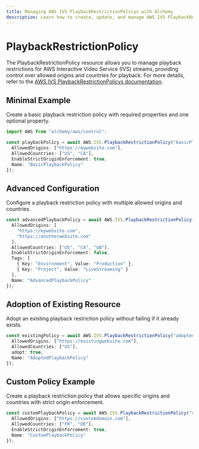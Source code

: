 ```yaml
---
title: Managing AWS IVS PlaybackRestrictionPolicys with Alchemy
description: Learn how to create, update, and manage AWS IVS PlaybackRestrictionPolicys using Alchemy Cloud Control.
---
```


# PlaybackRestrictionPolicy

The PlaybackRestrictionPolicy resource allows you to manage playback restrictions for AWS Interactive Video Service (IVS) streams, providing control over allowed origins and countries for playback. For more details, refer to the [AWS IVS PlaybackRestrictionPolicys documentation](https://docs.aws.amazon.com/ivs/latest/userguide/).

## Minimal Example

Create a basic playback restriction policy with required properties and one optional property.

```ts
import AWS from "alchemy/aws/control";

const playbackPolicy = await AWS.IVS.PlaybackRestrictionPolicy("basicPlaybackPolicy", {
  AllowedOrigins: ["https://mywebsite.com"],
  AllowedCountries: ["US", "CA"],
  EnableStrictOriginEnforcement: true,
  Name: "BasicPlaybackPolicy"
});
```

## Advanced Configuration

Configure a playback restriction policy with multiple allowed origins and countries.

```ts
const advancedPlaybackPolicy = await AWS.IVS.PlaybackRestrictionPolicy("advancedPlaybackPolicy", {
  AllowedOrigins: [
    "https://mywebsite.com",
    "https://anotherwebsite.com"
  ],
  AllowedCountries: ["US", "CA", "GB"],
  EnableStrictOriginEnforcement: false,
  Tags: [
    { Key: "Environment", Value: "Production" },
    { Key: "Project", Value: "LiveStreaming" }
  ],
  Name: "AdvancedPlaybackPolicy"
});
```

## Adoption of Existing Resource

Adopt an existing playback restriction policy without failing if it already exists.

```ts
const existingPolicy = await AWS.IVS.PlaybackRestrictionPolicy("adoptedPlaybackPolicy", {
  AllowedOrigins: ["https://existingwebsite.com"],
  AllowedCountries: ["US"],
  adopt: true,
  Name: "AdoptedPlaybackPolicy"
});
```

## Custom Policy Example

Create a playback restriction policy that allows specific origins and countries with strict origin enforcement.

```ts
const customPlaybackPolicy = await AWS.IVS.PlaybackRestrictionPolicy("customPlaybackPolicy", {
  AllowedOrigins: ["https://customdomain.com"],
  AllowedCountries: ["FR", "DE"],
  EnableStrictOriginEnforcement: true,
  Name: "CustomPlaybackPolicy"
});
```